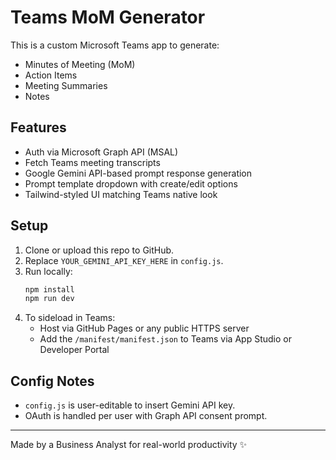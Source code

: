 # Teams MoM Generator

This is a custom Microsoft Teams app to generate:
- Minutes of Meeting (MoM)
- Action Items
- Meeting Summaries
- Notes

## Features
- Auth via Microsoft Graph API (MSAL)
- Fetch Teams meeting transcripts
- Google Gemini API-based prompt response generation
- Prompt template dropdown with create/edit options
- Tailwind-styled UI matching Teams native look

## Setup

1. Clone or upload this repo to GitHub.
2. Replace `YOUR_GEMINI_API_KEY_HERE` in `config.js`.
3. Run locally:
   ```bash
   npm install
   npm run dev
   ```
4. To sideload in Teams:
   - Host via GitHub Pages or any public HTTPS server
   - Add the `/manifest/manifest.json` to Teams via App Studio or Developer Portal

## Config Notes
- `config.js` is user-editable to insert Gemini API key.
- OAuth is handled per user with Graph API consent prompt.

---

Made by a Business Analyst for real-world productivity ✨
